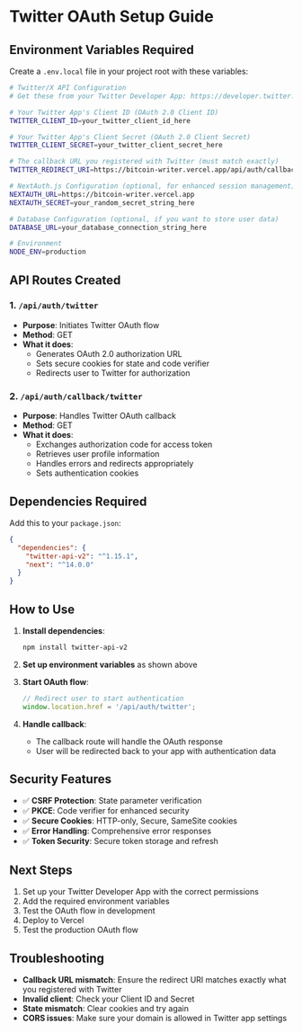 # Twitter OAuth Setup Guide

## Environment Variables Required

Create a `.env.local` file in your project root with these variables:

```bash
# Twitter/X API Configuration
# Get these from your Twitter Developer App: https://developer.twitter.com/en/portal/dashboard

# Your Twitter App's Client ID (OAuth 2.0 Client ID)
TWITTER_CLIENT_ID=your_twitter_client_id_here

# Your Twitter App's Client Secret (OAuth 2.0 Client Secret)
TWITTER_CLIENT_SECRET=your_twitter_client_secret_here

# The callback URL you registered with Twitter (must match exactly)
TWITTER_REDIRECT_URI=https://bitcoin-writer.vercel.app/api/auth/callback/twitter

# NextAuth.js Configuration (optional, for enhanced session management)
NEXTAUTH_URL=https://bitcoin-writer.vercel.app
NEXTAUTH_SECRET=your_random_secret_string_here

# Database Configuration (optional, if you want to store user data)
DATABASE_URL=your_database_connection_string_here

# Environment
NODE_ENV=production
```

## API Routes Created

### 1. `/api/auth/twitter`
- **Purpose**: Initiates Twitter OAuth flow
- **Method**: GET
- **What it does**:
  - Generates OAuth 2.0 authorization URL
  - Sets secure cookies for state and code verifier
  - Redirects user to Twitter for authorization

### 2. `/api/auth/callback/twitter`
- **Purpose**: Handles Twitter OAuth callback
- **Method**: GET
- **What it does**:
  - Exchanges authorization code for access token
  - Retrieves user profile information
  - Handles errors and redirects appropriately
  - Sets authentication cookies

## Dependencies Required

Add this to your `package.json`:

```json
{
  "dependencies": {
    "twitter-api-v2": "^1.15.1",
    "next": "^14.0.0"
  }
}
```

## How to Use

1. **Install dependencies**:
   ```bash
   npm install twitter-api-v2
   ```

2. **Set up environment variables** as shown above

3. **Start OAuth flow**:
   ```javascript
   // Redirect user to start authentication
   window.location.href = '/api/auth/twitter';
   ```

4. **Handle callback**:
   - The callback route will handle the OAuth response
   - User will be redirected back to your app with authentication data

## Security Features

- ✅ **CSRF Protection**: State parameter verification
- ✅ **PKCE**: Code verifier for enhanced security
- ✅ **Secure Cookies**: HTTP-only, Secure, SameSite cookies
- ✅ **Error Handling**: Comprehensive error responses
- ✅ **Token Security**: Secure token storage and refresh

## Next Steps

1. Set up your Twitter Developer App with the correct permissions
2. Add the required environment variables
3. Test the OAuth flow in development
4. Deploy to Vercel
5. Test the production OAuth flow

## Troubleshooting

- **Callback URL mismatch**: Ensure the redirect URI matches exactly what you registered with Twitter
- **Invalid client**: Check your Client ID and Secret
- **State mismatch**: Clear cookies and try again
- **CORS issues**: Make sure your domain is allowed in Twitter app settings
